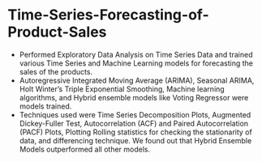 # Time-Series-Forecasting-of-Product-Sales
- Performed Exploratory Data Analysis on Time Series Data and trained various Time Series and Machine Learning models for forecasting the sales of the products.
- Autoregressive Integrated Moving Average (ARIMA), Seasonal ARIMA, Holt Winter’s Triple Exponential Smoothing, Machine learning algorithms, and Hybrid ensemble models like Voting Regressor were models trained.
- Techniques used were Time Series Decomposition Plots, Augmented Dickey-Fuller Test, Autocorrelation (ACF) and Paired Autocorrelation (PACF) Plots, Plotting Rolling statistics for checking the stationarity of data, and differencing technique. We found out that Hybrid Ensemble Models outperformed all other models.

